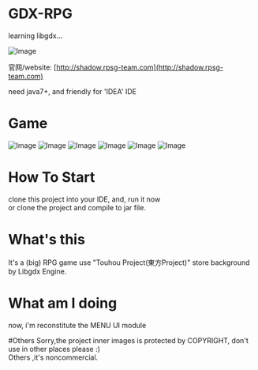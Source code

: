 # GDX-RPG
learning libgdx...

![Image](https://raw.githubusercontent.com/dingjibang/GDX-LAZY-FONT/master/foobar.png)

官网/website:  [http://shadow.rpsg-team.com](http://shadow.rpsg-team.com)<br/>

need java7+, and friendly for 'IDEA' IDE

# Game
![Image](https://raw.githubusercontent.com/dingjibang/GDX-RPG/master/android/assets/share/share.png)
![Image](https://raw.githubusercontent.com/dingjibang/GDX-RPG/master/android/assets/share/1.png)
![Image](https://raw.githubusercontent.com/dingjibang/GDX-RPG/master/android/assets/share/2.png)
![Image](https://raw.githubusercontent.com/dingjibang/GDX-RPG/master/android/assets/share/3.png)
![Image](https://raw.githubusercontent.com/dingjibang/GDX-RPG/master/android/assets/share/4.png)
![Image](https://raw.githubusercontent.com/dingjibang/GDX-RPG/master/android/assets/share/5.png)
# How To Start
clone this project into your IDE, and, run it now<br/>
or clone the project and compile to jar file.

# What's this
It's a (big) RPG game use "Touhou Project(東方Project)" store background by Libgdx Engine.

# What am I doing
now, i'm reconstitute the MENU UI module

#Others
Sorry,the project inner images is protected by COPYRIGHT, don't use in other places please :) <br/>
Others ,it's noncommercial.
